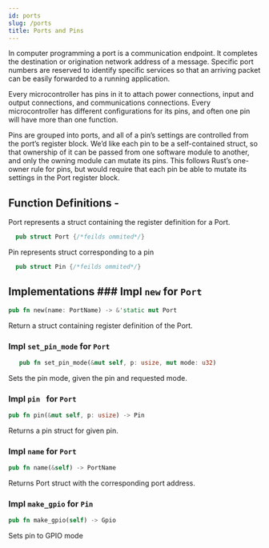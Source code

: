 ```yaml
---
id: ports
slug: /ports
title: Ports and Pins
---
```


In computer programming a port is a communication endpoint. It completes the
destination or origination network address of a message. Specific port numbers
are reserved to identify specific services so that an arriving packet can be
easily forwarded to a running application.

Every microcontroller has pins in it to attach power connections, input and
output connections, and communications connections. Every microcontroller has
different configurations for its pins, and often one pin will have more than one
function.

Pins are grouped into ports, and all of a pin’s settings are controlled from the
port’s register block. We’d like each pin to be a self-contained struct, so that
ownership of it can be passed from one software module to another, and only the
owning module can mutate its pins. This follows Rust’s one-owner rule for pins,
but would require that each pin be able to mutate its settings in the Port
register block.

## Function Definitions -

Port represents a struct containing the register definition for a Port.

```rust
  pub struct Port {/*feilds ommited*/}
```

Pin represents struct corresponding to a pin

```rust
  pub struct Pin {/*feilds ommited*/}
```

## Implementations ### Impl `new` for `Port`

```rust
pub fn new(name: PortName) -> &'static mut Port
```

Return a struct containing register definition of the Port.

### Impl `set_pin_mode` for `Port`

```rust
   pub fn set_pin_mode(&mut self, p: usize, mut mode: u32)
```

Sets the pin mode, given the pin and requested mode.

### Impl `pin ` for `Port`

```rust
pub fn pin(&mut self, p: usize) -> Pin
```

Returns a pin struct for given pin.

### Impl `name` for `Port`

```rust
pub fn name(&self) -> PortName
```

Returns Port struct with the corresponding port address.

### Impl `make_gpio` for `Pin`

```rust
pub fn make_gpio(self) -> Gpio
```

Sets pin to GPIO mode
